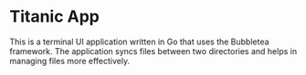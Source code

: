 # Titanic App

This is a terminal UI application written in Go that uses the Bubbletea framework. The application syncs files between two directories and helps in managing files more effectively.
